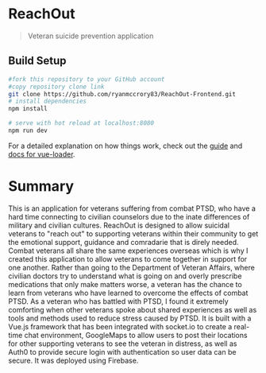 # ReachOut

> Veteran suicide prevention application

## Build Setup

``` bash
#fork this repository to your GitHub account
#copy repository clone link
git clone https://github.com/ryanmccrory83/ReachOut-Frontend.git
# install dependencies
npm install

# serve with hot reload at localhost:8080
npm run dev

```
For a detailed explanation on how things work, check out the [guide](http://vuejs-templates.github.io/webpack/) and [docs for vue-loader](http://vuejs.github.io/vue-loader).

# Summary
This is an application for veterans suffering from combat PTSD, who have a hard time connecting to civilian counselors due to the inate differences of military and civilian cultures.  ReachOut is designed to allow suicidal veterans to "reach out" to supporting veterans within their community to get the emotional support, guidance and comradarie that is direly needed. Combat veterans all share the same experiences overseas which is why I created this application to allow veterans to come together in support for one another. Rather than going to the Department of Veteran Affairs, where civilian doctors try to understand what is going on and overly prescribe medications that only make matters worse, a veteran has the chance to learn from veterans who have learned to overcome the effects of combat PTSD.  As a veteran who has battled with PTSD, I found it extremely comforting when other veterans spoke about shared experiences as well as tools and methods used to reduce stress caused by PTSD. It is built with a Vue.js framework that has been integrated with socket.io to create a real-time chat environment, GoogleMaps to allow users to post their locations for other supporting veterans to see the veteran in distress, as well as Auth0 to provide secure login with authentication so user data can be secure. It was deployed using Firebase. 

